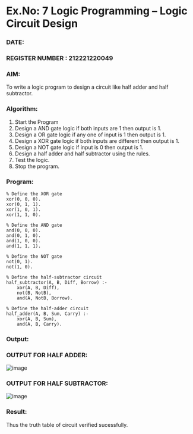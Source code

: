 # Ex.No: 7  Logic Programming –  Logic Circuit Design
### DATE: 
### REGISTER NUMBER : 212221220049
### AIM: 
To write a logic program to design a circuit like half adder and half subtractor.
###  Algorithm:
1. Start the Program
2. Design a AND gate logic if both inputs are 1 then output is 1.
3. Design a OR gate logic if any one of input is 1 then output is 1.
4. Design a XOR gate logic if both inputs are different then output is 1.
5. Design a NOT gate logic if input is 0 then output is 1.
6. Design a half adder and half subtractor using the rules.
7. Test the logic.
8. Stop the program.

### Program:
```
% Define the XOR gate
xor(0, 0, 0).
xor(0, 1, 1).
xor(1, 0, 1).
xor(1, 1, 0).

% Define the AND gate
and(0, 0, 0).
and(0, 1, 0).
and(1, 0, 0).
and(1, 1, 1).

% Define the NOT gate
not(0, 1).
not(1, 0).

% Define the half-subtractor circuit
half_subtractor(A, B, Diff, Borrow) :-
    xor(A, B, Diff),
    not(B, NotB),
    and(A, NotB, Borrow).

% Define the half-adder circuit
half_adder(A, B, Sum, Carry) :-
    xor(A, B, Sum),
    and(A, B, Carry).

```
### Output:
### OUTPUT FOR HALF ADDER: <br>
![image](https://github.com/HariHaranLK/AI_Lab_2023-24/assets/132996089/2baee3b7-49bb-472e-822f-c4fc9da837f7)

### OUTPUT FOR HALF SUBTRACTOR: <br>
![image](https://github.com/HariHaranLK/AI_Lab_2023-24/assets/132996089/c7f7f470-44bf-42a4-a0a7-c35f0c6f1506)

### Result:
Thus the truth table of circuit verified sucessfully.
